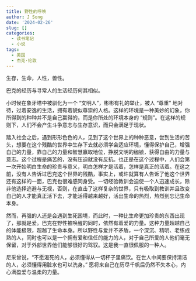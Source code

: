 ```yaml
---
title: 野性的呼唤
author: J Song
date: '2024-02-26'
slug: []
categories: 
  - 读书笔记
  - 小说
tags: 
  - 美国
  - 杰克·伦敦
---
```

生存，生命，人性，兽性。

巴克的经历与寻常人的生活经历何其相似。

小时候在象牙塔中被驯化为一个 “文明人”，彬彬有礼的举止，被人 “尊重” 地对待，过着安逸的生活，拥有着貌似尊崇的人格。这样的环境是一种美妙的幻象，你所得到的种种并不是自己赢得的，而是你所处的环境本身的 “规则”。在这样的规则下，人们不会产生斗争意志与生存意识，而只会满足于现状。

踏入社会之后，遇到形形色色的人，见到了这个世界上的种种恶意，尝到生活的苦头，想要在这个残酷的世界中生存下去就必须学会适应环境，懂得保护自己，增强自己的力量，靠自己的力量和智慧赢取地位，挣脱文明的枷锁，获得自由的力量与意志。这个过程是痛苦的，没有压迫就没有反抗。也正是在这个过程中，人们会第一次开始明白生命的珍贵与意义，明白怎样才是活着，怎样是真正的活着。在这之前，没有人告诉过巴克这个世界的残酷，事实上，或许就算有人告诉了他这个世界还有这样的一面，巴克也很难感同身受。一切经验教训会迫使一个人迅速成长，除非他选择逃避与无视，否则，在直击了这样复杂的世界，只有吸取到教训并且改变自己的人才能真正活下去，才能活得越来越好，活出生命的热烈，热烈到忘记生命本身。

然而，再强的人还是会遇到生死困境，而此时，一种比生命更加珍贵的东西出现了，那就是爱。巴克在野性被唤醒的同时，依然有着爱的力量。这种力量超越自己的体能极限，超越了生命本身。所以野性与爱并不矛盾，一个深沉、精明、老练成熟的人，同时也可以是一个拥有爱和信任的能力的人，对于自己所爱的人他们毫无保留，对于外部世界他们能够很好的驾驭。这是我一直很佩服的一种人。

尼采曾说，“不愿渴死的人，必须懂得从一切杯子里痛饮。在世人中间要保持清洁的人，必须懂得用脏水也可以洗身。” 愿将来自己在历尽千帆后仍然不失本心，内心满盈爱与温柔的力量。